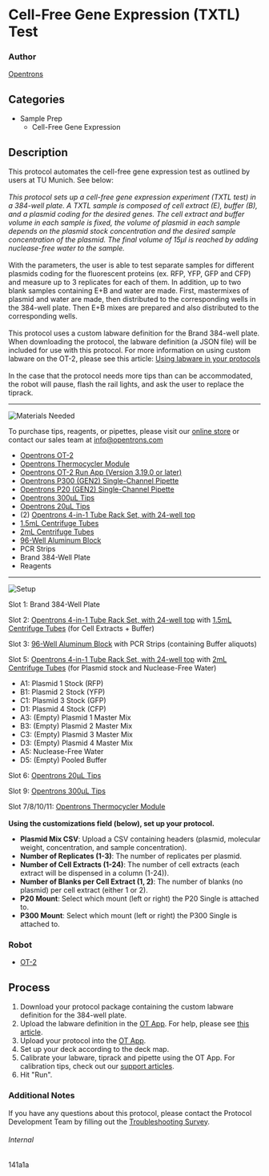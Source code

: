 # Cell-Free Gene Expression (TXTL) Test

### Author
[Opentrons](https://opentrons.com/)

## Categories
* Sample Prep
	* Cell-Free Gene Expression


## Description
This protocol automates the cell-free gene expression test as outlined by users at TU Munich. See below:</br>
</br>
*This protocol sets up a cell-free gene expression experiment (TXTL test) in a 384-well plate. A TXTL sample is composed of cell extract (E), buffer (B), and a plasmid coding for the desired genes. The cell extract and buffer volume in each sample is fixed, the volume of plasmid in each sample depends on the plasmid stock concentration and the desired sample concentration of the plasmid. The final volume of 15µl is reached by adding nuclease-free water to the sample.*</br>
</br>
With the parameters, the user is able to test separate samples for different plasmids coding for the fluorescent proteins (ex. RFP, YFP, GFP and CFP) and measure up to 3 replicates for each of them. In addition, up to two blank samples containing E+B and water are made. First, mastermixes of plasmid and water are made, then distributed to the corresponding wells in the 384-well plate. Then E+B mixes are prepared and also distributed to the corresponding wells.</br>
</br>
This protocol uses a custom labware definition for the Brand 384-well plate. When downloading the protocol, the labware definition (a JSON file) will be included for use with this protocol. For more information on using custom labware on the OT-2, please see this article: [Using labware in your protocols](https://support.opentrons.com/en/articles/3136506-using-labware-in-your-protocols)</br>
</br>
In the case that the protocol needs more tips than can be accommodated, the robot will pause, flash the rail lights, and ask the user to replace the tiprack.



---
![Materials Needed](https://s3.amazonaws.com/opentrons-protocol-library-website/custom-README-images/001-General+Headings/materials.png)

To purchase tips, reagents, or pipettes, please visit our [online store](https://shop.opentrons.com/) or contact our sales team at [info@opentrons.com](mailto:info@opentrons.com)

* [Opentrons OT-2](https://shop.opentrons.com/collections/ot-2-robot/products/ot-2)
* [Opentrons Thermocycler Module](https://shop.opentrons.com/collections/hardware-modules/products/thermocycler-module)
* [Opentrons OT-2 Run App (Version 3.19.0 or later)](https://opentrons.com/ot-app/)
* [Opentrons P300 (GEN2) Single-Channel Pipette](https://shop.opentrons.com/collections/ot-2-pipettes)
* [Opentrons P20 (GEN2) Single-Channel Pipette](https://shop.opentrons.com/collections/ot-2-pipettes)
* [Opentrons 300µL Tips](https://shop.opentrons.com/collections/opentrons-tips/products/opentrons-300ul-tips)
* [Opentrons 20µL Tips](https://shop.opentrons.com/collections/opentrons-tips/products/opentrons-10ul-tips)
* (2) [Opentrons 4-in-1 Tube Rack Set, with 24-well top](https://shop.opentrons.com/collections/verified-labware/products/tube-rack-set-1)
* [1.5mL Centrifuge Tubes](https://shop.opentrons.com/collections/verified-consumables/products/nest-microcentrifuge-tubes)
* [2mL Centrifuge Tubes](https://shop.opentrons.com/collections/verified-consumables/products/nest-2-0-ml-microcentrifuge-tubes)
* [96-Well Aluminum Block](https://shop.opentrons.com/collections/verified-labware/products/aluminum-block-set)
* PCR Strips
* Brand 384-Well Plate
* Reagents



---
![Setup](https://s3.amazonaws.com/opentrons-protocol-library-website/custom-README-images/001-General+Headings/Setup.png)

Slot 1: Brand 384-Well Plate

Slot 2: [Opentrons 4-in-1 Tube Rack Set, with 24-well top](https://shop.opentrons.com/collections/verified-labware/products/tube-rack-set-1) with [1.5mL Centrifuge Tubes](https://shop.opentrons.com/collections/verified-consumables/products/nest-microcentrifuge-tubes) (for Cell Extracts + Buffer)

Slot 3: [96-Well Aluminum Block](https://shop.opentrons.com/collections/verified-labware/products/aluminum-block-set) with PCR Strips (containing Buffer aliquots)

Slot 5: [Opentrons 4-in-1 Tube Rack Set, with 24-well top](https://shop.opentrons.com/collections/verified-labware/products/tube-rack-set-1) with [2mL Centrifuge Tubes](https://shop.opentrons.com/collections/verified-consumables/products/nest-2-0-ml-microcentrifuge-tubes) (for Plasmid stock and Nuclease-Free Water)
* A1: Plasmid 1 Stock (RFP)
* B1: Plasmid 2 Stock (YFP)
* C1: Plasmid 3 Stock (GFP)
* D1: Plasmid 4 Stock (CFP)
* A3: (Empty) Plasmid 1 Master Mix
* B3: (Empty) Plasmid 2 Master Mix
* C3: (Empty) Plasmid 3 Master Mix
* D3: (Empty) Plasmid 4 Master Mix
* A5: Nuclease-Free Water
* D5: (Empty) Pooled Buffer

Slot 6: [Opentrons 20µL Tips](https://shop.opentrons.com/collections/opentrons-tips/products/opentrons-10ul-tips)

Slot 9: [Opentrons 300µL Tips](https://shop.opentrons.com/collections/opentrons-tips/products/opentrons-300ul-tips)

Slot 7/8/10/11: [Opentrons Thermocycler Module](https://shop.opentrons.com/collections/hardware-modules/products/thermocycler-module)
</br>
</br>
**Using the customizations field (below), set up your protocol.**
* **Plasmid Mix CSV**: Upload a CSV containing headers (plasmid, molecular weight, concentration, and sample concentration).
* **Number of Replicates (1-3)**: The number of replicates per plasmid.
* **Number of Cell Extracts (1-24)**: The number of cell extracts (each extract will be dispensed in a column (1-24)).
* **Number of Blanks per Cell Extract (1, 2)**: The number of blanks (no plasmid) per cell extract (either 1 or 2).
* **P20 Mount**: Select which mount (left or right) the P20 Single is attached to.
* **P300 Mount**: Select which mount (left or right) the P300 Single is attached to.



### Robot
* [OT-2](https://opentrons.com/ot-2)

## Process

1. Download your protocol package containing the custom labware definition for the 384-well plate.
2. Upload the labware definition in the [OT App](https://opentrons.com/ot-app). For help, please see [this article](https://support.opentrons.com/en/articles/3136506-using-labware-in-your-protocols).
3. Upload your protocol into the [OT App](https://opentrons.com/ot-app).
4. Set up your deck according to the deck map.
5. Calibrate your labware, tiprack and pipette using the OT App. For calibration tips, check out our [support articles](https://support.opentrons.com/en/collections/1559720-guide-for-getting-started-with-the-ot-2).
6. Hit "Run".

### Additional Notes
If you have any questions about this protocol, please contact the Protocol Development Team by filling out the [Troubleshooting Survey](https://protocol-troubleshooting.paperform.co/).

###### Internal
141a1a
